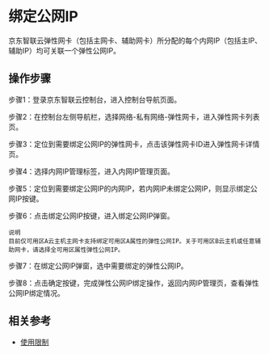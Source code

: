 # 绑定公网IP

京东智联云弹性网卡（包括主网卡、辅助网卡）所分配的每个内网IP（包括主IP、辅助IP）均可关联一个弹性公网IP。

## 操作步骤
步骤1：登录京东智联云控制台，进入控制台导航页面。

步骤2：在控制台左侧导航栏，选择网络-私有网络-弹性网卡，进入弹性网卡列表页。

步骤3：定位到需要绑定公网IP的弹性网卡，点击该弹性网卡ID进入弹性网卡详情页。

步骤4：选择内网IP管理标签，进入内网IP管理页面。

步骤5：定位到需要绑定公网IP的内网IP，若内网IP未绑定公网IP，则显示绑定公网IP按键。

步骤6：点击绑定公网IP按键，进入绑定公网IP弹窗。

	说明
	目前仅可用区A云主机主网卡支持绑定可用区A属性的弹性公网IP。关于可用区B云主机或任意辅助网卡，请选择全可用区属性弹性公网IP。

步骤7：在绑定公网IP弹窗，选中需要绑定的弹性公网IP。

步骤8：点击确定按键，完成弹性公网IP绑定操作，返回内网IP管理页，查看弹性公网IP绑定情况。

## 相关参考

- [使用限制](../../Introduction/Restrictions.md)

